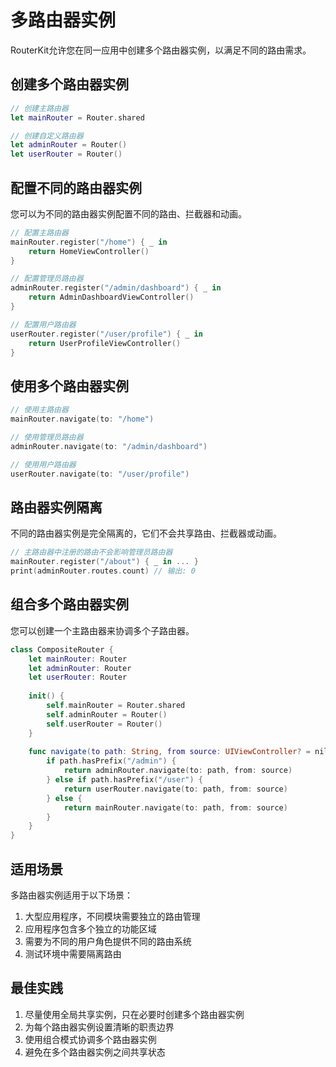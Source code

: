 # 多路由器实例

RouterKit允许您在同一应用中创建多个路由器实例，以满足不同的路由需求。

## 创建多个路由器实例

```swift
// 创建主路由器
let mainRouter = Router.shared

// 创建自定义路由器
let adminRouter = Router()
let userRouter = Router()
```

## 配置不同的路由器实例

您可以为不同的路由器实例配置不同的路由、拦截器和动画。

```swift
// 配置主路由器
mainRouter.register("/home") { _ in
    return HomeViewController()
}

// 配置管理员路由器
adminRouter.register("/admin/dashboard") { _ in
    return AdminDashboardViewController()
}

// 配置用户路由器
userRouter.register("/user/profile") { _ in
    return UserProfileViewController()
}
```

## 使用多个路由器实例

```swift
// 使用主路由器
mainRouter.navigate(to: "/home")

// 使用管理员路由器
adminRouter.navigate(to: "/admin/dashboard")

// 使用用户路由器
userRouter.navigate(to: "/user/profile")
```

## 路由器实例隔离

不同的路由器实例是完全隔离的，它们不会共享路由、拦截器或动画。

```swift
// 主路由器中注册的路由不会影响管理员路由器
mainRouter.register("/about") { _ in ... }
print(adminRouter.routes.count) // 输出: 0
```

## 组合多个路由器实例

您可以创建一个主路由器来协调多个子路由器。

```swift
class CompositeRouter {
    let mainRouter: Router
    let adminRouter: Router
    let userRouter: Router
    
    init() {
        self.mainRouter = Router.shared
        self.adminRouter = Router()
        self.userRouter = Router()
    }
    
    func navigate(to path: String, from source: UIViewController? = nil) -> Bool {
        if path.hasPrefix("/admin") {
            return adminRouter.navigate(to: path, from: source)
        } else if path.hasPrefix("/user") {
            return userRouter.navigate(to: path, from: source)
        } else {
            return mainRouter.navigate(to: path, from: source)
        }
    }
}
```

## 适用场景

多路由器实例适用于以下场景：

1. 大型应用程序，不同模块需要独立的路由管理
2. 应用程序包含多个独立的功能区域
3. 需要为不同的用户角色提供不同的路由系统
4. 测试环境中需要隔离路由

## 最佳实践

1. 尽量使用全局共享实例，只在必要时创建多个路由器实例
2. 为每个路由器实例设置清晰的职责边界
3. 使用组合模式协调多个路由器实例
4. 避免在多个路由器实例之间共享状态